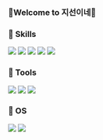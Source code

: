 
### 🌈Welcome to 지선이네🌈

### 💪 Skills
<p>
  <img src="https://img.shields.io/badge/C/C++-61DAFB?style=flat-square"/>
  <img src="https://img.shields.io/badge/React-61DAFB?style=flat-square"/>
  <img src="https://img.shields.io/badge/HTML-61DAFB?style=flat-square"/>
  <img src="https://img.shields.io/badge/CSS-61DAFB?style=flat-square"/>
  <img src="https://img.shields.io/badge/JAVASCRIPT-61DAFB?style=flat-square"/>
  
</p>

### 💪 Tools
<p>
   <img src="https://img.shields.io/badge/Matlab-61DAFB?style=flat-square"/>
   <img src="https://img.shields.io/badge/Visual Studio Code-61DAFB?style=flat-square"/>
   <img src="https://img.shields.io/badge/Visual Studio-61DAFB?style=flat-square"/>
</p>

### 💪 OS

<p>
   <img src="https://img.shields.io/badge/Window Studio Code-61DAFB?style=flat-square"/>
   <img src="https://img.shields.io/badge/Linux-61DAFB?style=flat-square"/>
</p>
